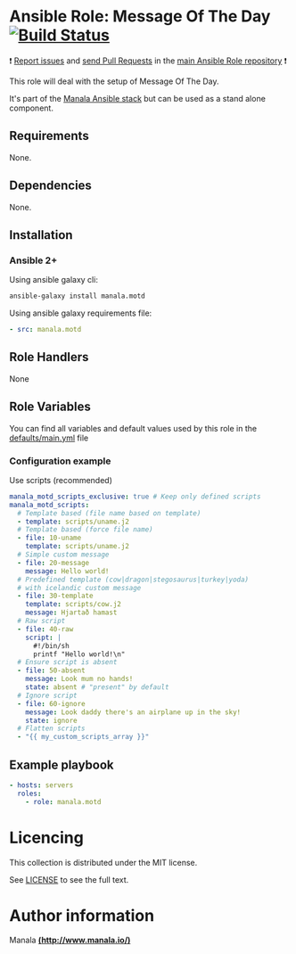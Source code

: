 # Ansible Role: Message Of The Day [![Build Status](https://travis-ci.org/manala/ansible-role-motd.svg?branch=master)](https://travis-ci.org/manala/ansible-role-motd)

:exclamation: [Report issues](https://github.com/manala/ansible-roles/issues) and [send Pull Requests](https://github.com/manala/ansible-roles/pulls) in the [main Ansible Role repository](https://github.com/manala/ansible-roles) :exclamation:

This role will deal with the setup of Message Of The Day.

It's part of the [Manala Ansible stack](http://www.manala.io) but can be used as a stand alone component.

## Requirements

None.

## Dependencies

None.

## Installation

### Ansible 2+

Using ansible galaxy cli:

```bash
ansible-galaxy install manala.motd
```

Using ansible galaxy requirements file:

```yaml
- src: manala.motd
```

## Role Handlers

None

## Role Variables

You can find all variables and default values used by this role in the [defaults/main.yml](./defaults/main.yml) file

### Configuration example

Use scripts (recommended)

```yaml
manala_motd_scripts_exclusive: true # Keep only defined scripts
manala_motd_scripts:
  # Template based (file name based on template)
  - template: scripts/uname.j2
  # Template based (force file name)
  - file: 10-uname
    template: scripts/uname.j2
  # Simple custom message
  - file: 20-message
    message: Hello world!
  # Predefined template (cow|dragon|stegosaurus|turkey|yoda)
  # with icelandic custom message
  - file: 30-template
    template: scripts/cow.j2
    message: Hjartað hamast
  # Raw script
  - file: 40-raw
    script: |
      #!/bin/sh
      printf "Hello world!\n"
  # Ensure script is absent
  - file: 50-absent
    message: Look mum no hands!
    state: absent # "present" by default
  # Ignore script
  - file: 60-ignore
    message: Look daddy there's an airplane up in the sky!
    state: ignore
  # Flatten scripts
  - "{{ my_custom_scripts_array }}"
```

## Example playbook

```yaml
- hosts: servers
  roles:
    - role: manala.motd
```

# Licencing

This collection is distributed under the MIT license.

See [LICENSE](https://opensource.org/licenses/MIT) to see the full text.

# Author information

Manala [**(http://www.manala.io/)**](http://www.manala.io)
